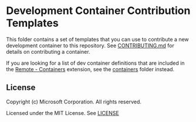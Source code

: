 # Development Container Contribution Templates

This folder contains a set of templates that you can use to contribute a new development container to this repository. See [CONTRIBUTING.md](../CONTRIBUTING.md) for details on contributing a container.

If you are looking for a list of dev container definitions that are included in the [Remote - Containers](https://aka.ms/vscode-remote/download/containers) extension, see the [containers](../containers) folder instead.

## License

Copyright (c) Microsoft Corporation. All rights reserved.

Licensed under the MIT License. See [LICENSE](https://github.com/Microsoft/vscode-dev-containers/blob/main/LICENSE)
